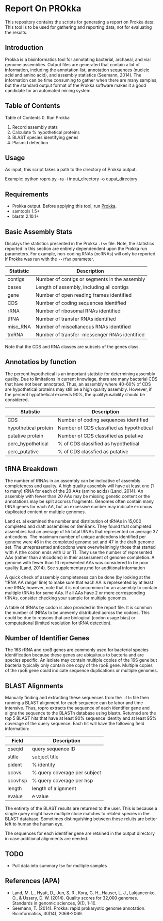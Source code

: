 # Report On PROkka
This repository contains the scripts for generating a report on Prokka data. This tool is to be used for gathering and reporting data, not for evaluating the results.

## Introduction
Prokka is a bioinformatics tool for annotating bacterial, archaeal, and vial genome assemblies. Output files are generated that contain a lot of information, including the annotation list, annotation sequences (nucleic acid and amino acid), and assembly statistics (Seemann, 2014). The information can be time consuming to gather when there are many samples, but the standard output format of the Prokka software makes it a good candidate for an automated mining system.


## Table of Contents

Table of Contents
0. Run Prokka
1. Record assembly stats
2. Calculate % hypothetical proteins
3. BLAST species identifying genes
4. Plasmid detection

## Usage

As input, this script takes a path to the directory of Prokka output.

Example: python ropro.py -ra -i input_directory -o ouput_directory

## Requirements
* Prokka output. Before applying this tool, run [Prokka](https://github.com/tseemann/prokka). 
* samtools 1.5+
* blastn 2.10.1+


## Basic Assembly Stats
Displays the statistics presented in the Prokka `.tsv` file. Note, the statistics reported in this section are entirely dependendent upon the Prokka run parameters. For example, non-coding RNAs (ncRNAs) will only be reported if Prokka was run with the `--rfam` parameter.

| Statistic | Description |
| --------- | ----------- |
| contigs | Number of contigs or segments in the assembly |
| bases | Length of assembly, including all contigs |
| gene | Number of open reading frames identified |
| CDS | Number of coding sequences identified |
| rRNA | Number of ribosomal RNAs identified |
| tRNA | Number of transfer RNAs identified |
| misc_RNA | Number of miscellaneous RNAs identified |
| tmRNA | Number of transfer-messenger RNAs identified |

Note that the CDS and RNA classes are subsets of the genes class.

## Annotatios by function
The percent hypothetical is an important statistic for determining assembly quality. Due to limitations in current knowlege, there are many bacterial CDS that have not been annotated. Thus, an assembly where 40-60% of CDS are hypothetical proteins may still be a high quality assembly. However, if the percent hypothetical exceeds 90%, the quality/usability should be considered.

| Statistic | Description |
| --------- | ----------- |
| CDS | Number of coding sequences identified |
| hypothetical protein | Number of CDS classified as hypothetical |
| putative protein | Number of CDS classified as putative |
| perc_hypothetical | % of CDS classified as hypothetical |
| perc_putative | % of CDS classfied as putative |

## tRNA Breakdown
The number of tRNAs in an assembly can be indicative of assembly completeness and quality. A high quality assembly will have at least one (1 to many) tRNA for each of the 20 AAs (amino acids) (Land, 2014). An assembly with fewer than 20 AAs may be missing genetic content or the annotations may be split accross fragments. Genomes often contain many tRNA genes for each AA, but an excessive number may indicate erronous duplicated content or multiple genomes.

Land et. al examined the number and distribution of tRNAs in 15,000 completed and draft assemblies on GenBank. They found that completed assembies had an average of 55 total tRNAs that represented on average 37 anticodons. The maximum number of unique anticodons identified per genome were 46 in the completed genome set and 47 in the draft genome set. The unrepresented anticodons were overwhelmingly those that started with A (the codon ends with U or T). They use the number of represented AAs (rather than anticodons) in their assessment of genome completion. A genome with fewer than 10 represented AAs was considered to be poor quality (Land, 2014). See supplementary.md for additional information

A quick check of assembly completeness can be done (by looking at the 'tRNA AA range' line) to make sure that each AA is represented by at least one tRNA; however, note that it is not uncommon for an assembly to contain multiple tRNAs for some AAs. If all AAs have 2 or more corresponding tRNAs, consider checking your sample for multiple genomes.

A table of tRNAs by codon is also provided in the report file. It is common the number of tNRAs to be unevenly distributed across the codons. This could be due to reasons that are biological (codon usage bias) or computational (limited resolution for tRNA detection).




## Number of Identifier Genes
The 16S rRNA and rpoB genes are commonly used for bacterial species identification because these genes are ubiquitous to bacteria and are species specific. An isolate may contain multiple copies of the 16S gene but bacteria typically only contain one copy of the rpoB gene. Multiple copies of the rpoB gene could indicate sequence duplications or multiple genomes.

## BLAST Alignments
Manually finding and extracting these sequences from the `.ffn` file then running a BLAST alignment for each sequence can be labor and time intensive. Thus, ropro extracts the sequence of each identifier gene and aligns the sequence to the BLASTn database using blastn. Returned are the top 5 BLAST hits that have at least 90% sequence identity and at least 95% coverage of the query sequence. Each hit will have the following field information: 

| Field | Description |
| ----- | ----------- |
| qseqid | query sequence ID |
| stitle | subject title |
| pident | % identity |
| qcovs | % query coverage per subject|
| qcovhsp | % query coverage per hsp |
| length | length of alignment |
| evalue | e value |

The entirety of the BLAST results are returned to the user. This is because a single query might have multiple close matches to related species in the BLAST database. Sometimes distinguishing between these relults are better left to human the human eye.

The sequences for each identifier gene are retained in the output directory in case additional alignments are needed. 

## TODO

* Pull data into summary tsv for multiple samples

## References (APA)
* Land, M. L., Hyatt, D., Jun, S. R., Kora, G. H., Hauser, L. J., Lukjancenko, O., & Ussery, D. W. (2014). Quality scores for 32,000 genomes. Standards in genomic sciences, 9(1), 1-10.
* Seemann, T. (2014). Prokka: rapid prokaryotic genome annotation. Bioinformatics, 30(14), 2068-2069.


